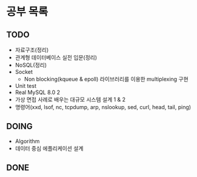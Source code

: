 # 공부 목록

## TODO

- 자료구조(정리)
- 관계형 데이터베이스 실전 입문(정리)
- NoSQL(정리)
- Socket
  - Non blocking(kqueue & epoll) 라이브러리를 이용한 multiplexing 구현
- Unit test
- Real MySQL 8.0 2
- 가상 면접 사례로 배우는 대규모 시스템 설계 1 & 2
- 명령어(xxd, lsof, nc, tcpdump, arp, nslookup, sed, curl, head, tail, ping)

## DOING

- Algorithm
- 데이터 중심 에플리케이션 설계

## DONE
